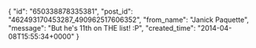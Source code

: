  {
   "id": "650338878335381",
   "post_id": "462493170453287_490962517606352",
   "from_name": "Janick Paquette",
   "message": "But he's 11th on THE list! :P",
   "created_time": "2014-04-08T15:55:34+0000"
 }
